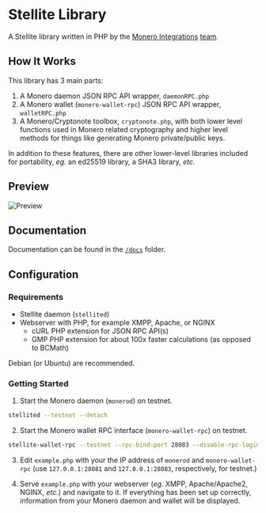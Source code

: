 # Stellite Library
A Stellite library written in PHP by the [Monero Integrations](https://monerointegrations.com) [team](https://github.com/stellitecoin/stellitephp/graphs/contributors).

## How It Works
This library has 3 main parts:

1. A Monero daemon JSON RPC API wrapper, `daemonRPC.php`
2. A Monero wallet (`monero-wallet-rpc`) JSON RPC API wrapper, `walletRPC.php`
3. A Monero/Cryptonote toolbox, `cryptonote.php`, with both lower level functions used in Monero related cryptography and higher level methods for things like generating Monero private/public keys.

In addition to these features, there are other lower-level libraries included for portability, *eg.* an ed25519 library, a SHA3 library, *etc.*

## Preview
![Preview](https://user-images.githubusercontent.com/4107993/38056594-b6cd6e14-3291-11e8-96e2-a771b0e9cee3.png)

## Documentation

Documentation can be found in the [`/docs`](https://github.com/sneurlax/monerophp/tree/master/docs) folder.

## Configuration
### Requirements
 - Stellite daemon (`stellited`)
 - Webserver with PHP, for example XMPP, Apache, or NGINX
    - cURL PHP extension for JSON RPC API(s)
    - GMP PHP extension for about 100x faster calculations (as opposed to BCMath)

Debian (or Ubuntu) are recommended.
 
### Getting Started

1. Start the Monero daemon (`monerod`) on testnet.
```bash
stellited --testnet --detach
```

2. Start the Monero wallet RPC interface (`monero-wallet-rpc`) on testnet.
```bash
stellite-wallet-rpc --testnet --rpc-bind-port 28083 --disable-rpc-login --wallet-dir /path/to/wallet/directory
```

3. Edit `example.php` with your the IP address of `monerod` and `monero-wallet-rpc` (use `127.0.0.1:28081` and `127.0.0.1:28083`, respectively, for testnet.)

4. Serve `example.php` with your webserver (*eg.* XMPP, Apache/Apache2, NGINX, *etc.*) and navigate to it.  If everything has been set up correctly, information from your Monero daemon and wallet will be displayed.
